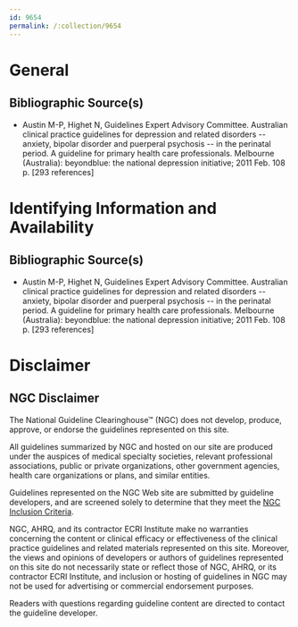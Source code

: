 ```yaml
---
id: 9654
permalink: /:collection/9654
---
```


# General

## Bibliographic Source(s)

- Austin M-P, Highet N, Guidelines Expert Advisory Committee. Australian clinical practice guidelines for depression and related disorders -- anxiety, bipolar disorder and puerperal psychosis -- in the perinatal period. A guideline for primary health care professionals. Melbourne (Australia): beyondblue: the national depression initiative; 2011 Feb. 108 p. [293 references]

# Identifying Information and Availability

## Bibliographic Source(s)

- Austin M-P, Highet N, Guidelines Expert Advisory Committee. Australian clinical practice guidelines for depression and related disorders -- anxiety, bipolar disorder and puerperal psychosis -- in the perinatal period. A guideline for primary health care professionals. Melbourne (Australia): beyondblue: the national depression initiative; 2011 Feb. 108 p. [293 references]

# Disclaimer

## NGC Disclaimer

The National Guideline Clearinghouse™ (NGC) does not develop, produce, approve, or endorse the guidelines represented on this site.

All guidelines summarized by NGC and hosted on our site are produced under the auspices of medical specialty societies, relevant professional associations, public or private organizations, other government agencies, health care organizations or plans, and similar entities.

Guidelines represented on the NGC Web site are submitted by guideline developers, and are screened solely to determine that they meet the [NGC Inclusion Criteria](/help-and-about/summaries/inclusion-criteria).

NGC, AHRQ, and its contractor ECRI Institute make no warranties concerning the content or clinical efficacy or effectiveness of the clinical practice guidelines and related materials represented on this site. Moreover, the views and opinions of developers or authors of guidelines represented on this site do not necessarily state or reflect those of NGC, AHRQ, or its contractor ECRI Institute, and inclusion or hosting of guidelines in NGC may not be used for advertising or commercial endorsement purposes.

Readers with questions regarding guideline content are directed to contact the guideline developer.

